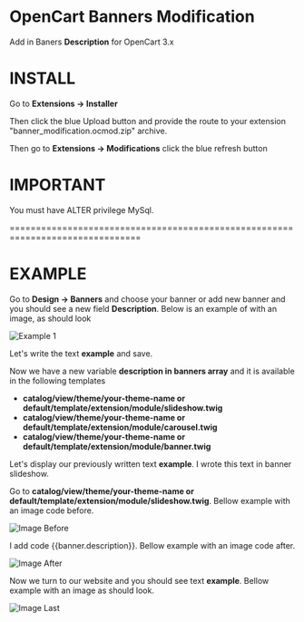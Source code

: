 # OpenCart Banners Modification
Add in Baners **Description** for OpenCart 3.x

# INSTALL

Go to **Extensions -> Installer**

Then click the blue Upload button and provide the route to your extension "banner_modification.ocmod.zip" archive.

Then go to **Extensions -> Modifications** click the blue refresh button

# IMPORTANT 

You must have ALTER privilege MySql.

===============================================================================

# EXAMPLE

Go to **Design -> Banners** and choose your banner or add new banner and you should see a new field **Description**. Below is an example of with an image, as should look

![Example 1](https://github.com/azikooo777/opencart-banners-modification/blob/master/images/example-1.png)

Let's write the text **example** and save.

Now we have a new variable **description in banners array** 
and it is available in the following templates
  * **catalog/view/theme/your-theme-name or default/template/extension/module/slideshow.twig**
  * **catalog/view/theme/your-theme-name or default/template/extension/module/carousel.twig**
  * **catalog/view/theme/your-theme-name or default/template/extension/module/banner.twig**
  
Let's display our previously written text **example**. I wrote this text in banner slideshow.

Go to **catalog/view/theme/your-theme-name or default/template/extension/module/slideshow.twig**. Bellow example with an image code before.

![Image Before](https://github.com/azikooo777/opencart-banners-modification/blob/master/images/example-2.png)

I add code {{banner.description}}. Bellow example with an image code after.

![Image After](https://github.com/azikooo777/opencart-banners-modification/blob/master/images/example-3.png)

Now we turn to our website and you should see text **example**. Bellow example with an image as should look.

![Image Last](https://github.com/azikooo777/opencart-banners-modification/blob/master/images/example-4.png)
